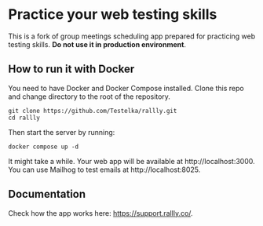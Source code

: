 # Practice your web testing skills

This is a fork of group meetings scheduling app prepared for practicing web testing skills. __Do not use it in production environment__. 

## How to run it with Docker
You need to have Docker and Docker Compose installed. 
Clone this repo and change directory to the root of the repository.
```
git clone https://github.com/Testelka/rallly.git
cd rallly
```

Then start the server by running:
```
docker compose up -d
```

It might take a while. Your web app will be available at http://localhost:3000. You can use Mailhog to test emails at http://localhost:8025.

## Documentation

Check how the app works here: https://support.rallly.co/.
